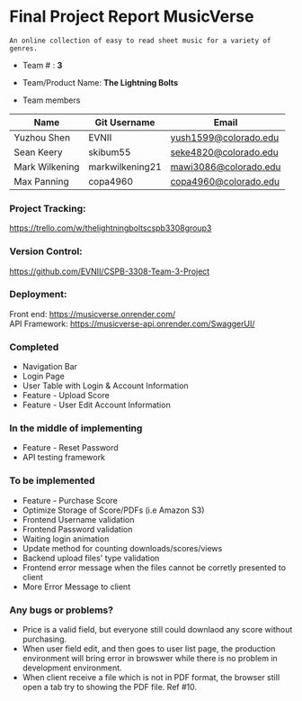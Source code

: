 # Final Project Report **MusicVerse**

	An online collection of easy to read sheet music for a variety of genres.
	
* Team # : **3**
* Team/Product Name: **The Lightning Bolts**

* Team members
  
| Name           	| Git Username    	| Email                 	|
|----------------	|-----------------	|-----------------------	|
| Yuzhou Shen    	| EVNII           	| yush1599@colorado.edu 	|
| Sean Keery     	| skibum55        	| seke4820@colorado.edu 	|
| Mark Wilkening 	| markwilkening21 	| mawi3086@colorado.edu 	|
| Max Panning    	| copa4960        	| copa4960@colorado.edu 	|

### Project Tracking: 
https://trello.com/w/thelightningboltscspb3308group3

### Version Control:
https://github.com/EVNII/CSPB-3308-Team-3-Project

### Deployment:
Front end: https://musicverse.onrender.com/  
API Framework: https://musicverse-api.onrender.com/SwaggerUI/

### Completed
* Navigation Bar
* Login Page
* User Table with Login & Account Information
* Feature - Upload Score
* Feature - User Edit Account Information

### In the middle of implementing

* Feature - Reset Password
* API testing framework

### To be implemented

* Feature - Purchase Score
* Optimize Storage of Score/PDFs (i.e Amazon S3)
* Frontend Username validation
* Frontend Password validation
* Waiting login animation
* Update method for counting downloads/scores/views
* Backend upload files' type validation
* Frontend error message when the files cannot be corretly presented to client
* More Error Message to client

### Any bugs or problems?

* Price is a valid field, but everyone still could downlaod any score without purchasing.
* When user field edit, and then goes to user list page, the production environment will bring error in browswer while there is no problem in development environment.
* When client receive a file which is not in PDF format, the browser still open a tab try to showing the PDF file. Ref #10.

